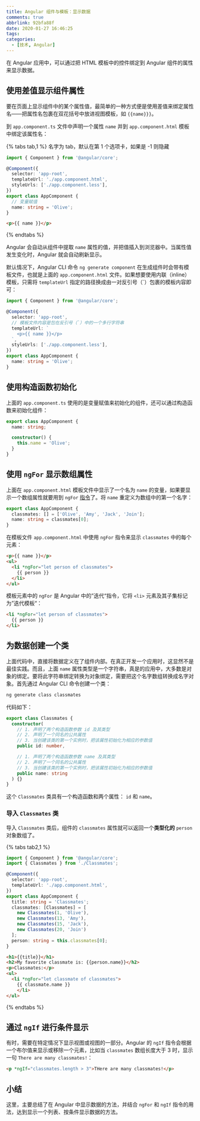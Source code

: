 ```yaml
---
title: Angular 组件与模板：显示数据
comments: true
abbrlink: 92bfa88f
date: 2020-01-27 16:46:25
tags:
categories:
  - [技术, Angular]
---
```


在 Angular 应用中，可以通过把 HTML 模板中的控件绑定到 Angular 组件的属性来显示数据。

<!-- more -->

## 使用差值显示组件属性

要在页面上显示组件中的某个属性值，最简单的一种方式便是使用差值来绑定属性名——把属性名包裹在双花括号中放进视图模板，如 `{{name}}}`。

到 `app.component.ts` 文件中声明一个属性 `name` 并到 `app.component.html` 模板中绑定该属性名：

{% tabs tab,1 %} 名字为 tab，默认在第 1 个选项卡，如果是 -1 则隐藏
<!-- tab app.component.ts -->
``` TypeScript
import { Component } from '@angular/core';

@Component({
  selector: 'app-root',
  templateUrl: './app.component.html',
  styleUrls: ['./app.component.less'],
})
export class AppComponent {
  // 变量赋值
  name: string = 'Olive';
}
```
<!-- endtab -->

<!-- tab app.component.html -->
``` HTML
<p>{{ name }}</p>
```
<!-- endtab -->
{% endtabs %}

Angular 会自动从组件中提取 `name` 属性的值，并把值插入到浏览器中。当属性值发生变化时，Angular 就会自动刷新显示。

默认情况下，Angular CLI 命令 `ng generate component` 在生成组件时会带有模板文件，也就是上面的 `app.component.html` 文件。如果想要使用内联（inline）模板，只需将 `templateUrl` 指定的路径换成由一对反引号（`）包裹的模板内容即可：

``` TypeScript
import { Component } from '@angular/core';

@Component({
  selector: 'app-root',
  // 模板文件内容是包在反引号（`）中的一个多行字符串
  templateUrl: `
    <p>{{ name }}</p>
  `,
  styleUrls: ['./app.component.less'],
})
export class AppComponent {
  name: string = 'Olive';
}
```

## 使用构造函数初始化

上面的 `app.component.ts` 使用的是变量赋值来初始化的组件，还可以通过构造函数来初始化组件：

``` TypeScript
export class AppComponent {
  name: string;

  constructor() {
    this.name = 'Olive';
  }
}
```

## 使用 `ngFor` 显示数组属性

上面在 `app.component.html` 模板文件中显示了一个名为 `name` 的变量，如果要显示一个数组属性就要用到 `ngFor` [指令](/programming/angular/directive.html)了。将 `name` 重定义为数组中的第一个名字：

``` TypeScript
export class AppComponent {
  classmates: [] = ['Olive', 'Amy', 'Jack', 'Join'];
  name: string = classmates[0];
}
```

在模板文件 `app.component.html` 中使用 `ngFor` 指令来显示 `classmates` 中的每个元素：

``` HTML
<p>{{ name }}</p>
<ul>
  <li *ngFor="let person of classmates">
    {{ person }}
  </li>
</ul>
```

模板元素中的 `ngFor` 是 Angular 中的”迭代“指令，它将 `<li>` 元素及其子集标记为”迭代模板“：

``` HTML
<li *ngFor="let person of classmates">
  {{ person }}
</li>
```

## 为数据创建一个类

上面代码中，直接将数据定义在了组件内部。在真正开发一个应用时，这显然不是最佳实践。而且，上面 `name` 属性类型是一个字符串，真是的应用中，大多数是对象的绑定。要将此字符串绑定转换为对象绑定，需要把这个名字数组转换成名字对象。首先通过 Angular CLI 命令创建一个类：

``` bash
ng generate class classmates
```

代码如下：

``` TypeScript
export class Classmates {
  constructor(
    // 1. 声明了两个构造函数参数 id 及其类型
    // 2. 声明了一个同名的公共属性
    // 3. 当创建该类的第一个实例时，把该属性初始化为相应的参数值
    public id: number,

    // 1. 声明了两个构造函数参数 name 及其类型
    // 2. 声明了一个同名的公共属性
    // 3. 当创建该类的第一个实例时，把该属性初始化为相应的参数值
    public name: string
  ) {}
}
```

这个 `Classmates` 类具有一个构造函数和两个属性： `id` 和 `name`。

### 导入 `Classmates` 类

导入 `Classmates` 类后，组件的 `classmates` 属性就可以返回一个**类型化的** `person` 对象数组了。

{% tabs tab2,1 %}
<!-- tab app.component.ts(use class) -->
``` TypeScript
import { Component } from '@angular/core';
import { Classmates } from './Classmates';

@Component({
  selector: 'app-root',
  templateUrl: './app.component.html',
})
export class AppComponent {
  title: string = 'Classmates';
  classmates: [Classmates] = [
    new Classmates(1, 'Olive'),
    new Classmates(13, 'Amy'),
    new Classmates(15, 'Jack'),
    new Classmates(20, 'Join')
  ];
  person: string = this.classmates[0];
}
```
<!-- endtab -->

<!-- tab app.component.html(use class) -->
``` HTML
<h1>{{title}}</h1>
<h2>My favorite classmate is: {{person.name}}</h2>
<p>Classmates:</p>
<ul>
  <li *ngFor="let classmate of classmates">
    {{ classmate.name }}
    </li>
</ul>
```
<!-- endtab -->
{% endtabs %}

## 通过 `ngIf` 进行条件显示

有时，需要在特定情况下显示视图或视图的一部分。Angular 的 `ngIf` 指令会根据一个布尔值来显示或移除一个元素，比如当 `classmates` 数组长度大于 3 时，显示一句 `There are many classmates!`：

``` HTML
<p *ngIf="classmates.length > 3">THere are many classmates!</p>
```

## 小结

这里，主要总结了在 Angular 中显示数据的方法，并结合 `ngFor` 和 `ngIf` 指令的用法，达到显示一个列表、按条件显示数据的方法。
